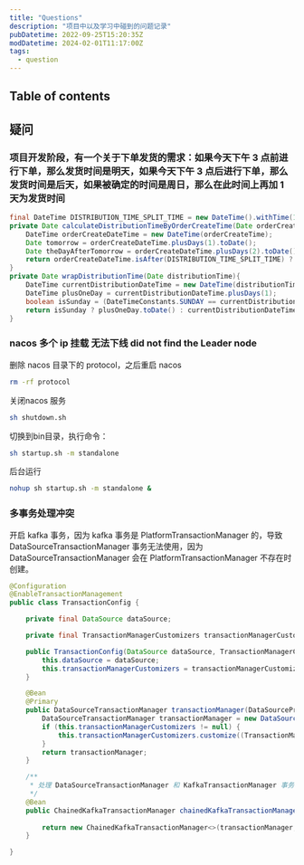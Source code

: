 ```yaml
---
title: "Questions"
description: "项目中以及学习中碰到的问题记录"
pubDatetime: 2022-09-25T15:20:35Z
modDatetime: 2024-02-01T11:17:00Z
tags:
  - question
---
```


## Table of contents

## 疑问

### 项目开发阶段，有一个关于下单发货的需求：如果今天下午 3 点前进行下单，那么发货时间是明天，如果今天下午 3 点后进行下单，那么发货时间是后天，如果被确定的时间是周日，那么在此时间上再加 1 天为发货时间

```java
final DateTime DISTRIBUTION_TIME_SPLIT_TIME = new DateTime().withTime(15,0,0,0);
private Date calculateDistributionTimeByOrderCreateTime(Date orderCreateTime){
    DateTime orderCreateDateTime = new DateTime(orderCreateTime);
    Date tomorrow = orderCreateDateTime.plusDays(1).toDate();
    Date theDayAfterTomorrow = orderCreateDateTime.plusDays(2).toDate();
    return orderCreateDateTime.isAfter(DISTRIBUTION_TIME_SPLIT_TIME) ? wrapDistributionTime(theDayAfterTomorrow) : wrapDistributionTime(tomorrow);
}
private Date wrapDistributionTime(Date distributionTime){
    DateTime currentDistributionDateTime = new DateTime(distributionTime);
    DateTime plusOneDay = currentDistributionDateTime.plusDays(1);
    boolean isSunday = (DateTimeConstants.SUNDAY == currentDistributionDateTime.getDayOfWeek());
    return isSunday ? plusOneDay.toDate() : currentDistributionDateTime.toDate() ;
}
```

### nacos 多个 ip 挂载 无法下线 did not find the Leader node

删除 nacos 目录下的 protocol，之后重启 nacos

```bash
rm -rf protocol
```

关闭nacos 服务

```bash
sh shutdown.sh
```

切换到bin目录，执行命令：

```bash
sh startup.sh -m standalone
```

后台运行

```bash
nohup sh startup.sh -m standalone &
```

### 多事务处理冲突

开启 kafka 事务，因为 kafka 事务是 PlatformTransactionManager 的，导致 DataSourceTransactionManager 事务无法使用，因为 DataSourceTransactionManager 会在 PlatformTransactionManager 不存在时创建。

```java
@Configuration
@EnableTransactionManagement
public class TransactionConfig {

    private final DataSource dataSource;

    private final TransactionManagerCustomizers transactionManagerCustomizers;

    public TransactionConfig(DataSource dataSource, TransactionManagerCustomizers transactionManagerCustomizers) {
        this.dataSource = dataSource;
        this.transactionManagerCustomizers = transactionManagerCustomizers;
    }

    @Bean
    @Primary
    public DataSourceTransactionManager transactionManager(DataSourceProperties properties) {
        DataSourceTransactionManager transactionManager = new DataSourceTransactionManager(this.dataSource);
        if (this.transactionManagerCustomizers != null) {
            this.transactionManagerCustomizers.customize((TransactionManager) transactionManager);
        }
        return transactionManager;
    }

    /**
     * 处理 DataSourceTransactionManager 和 KafkaTransactionManager 事务
     */
    @Bean
    public ChainedKafkaTransactionManager chainedKafkaTransactionManager(DataSourceTransactionManager transactionManager,
                                                                         KafkaTransactionManager<?, ?> kafkaTransactionManager) {
        return new ChainedKafkaTransactionManager<>(transactionManager, kafkaTransactionManager);
    }

}
```

